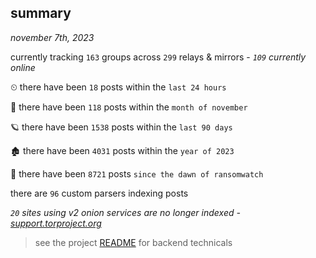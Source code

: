 
## summary
_november 7th, 2023_

currently tracking `163` groups across `299` relays & mirrors - _`109` currently online_

⏲ there have been `18` posts within the `last 24 hours`

🦈 there have been `118` posts within the `month of november`

🪐 there have been `1538` posts within the `last 90 days`

🏚 there have been `4031` posts within the `year of 2023`

🦕 there have been `8721` posts `since the dawn of ransomwatch`

there are `96` custom parsers indexing posts

_`20` sites using v2 onion services are no longer indexed - [support.torproject.org](https://support.torproject.org/onionservices/v2-deprecation/)_

> see the project [README](https://github.com/joshhighet/ransomwatch#ransomwatch--) for backend technicals
